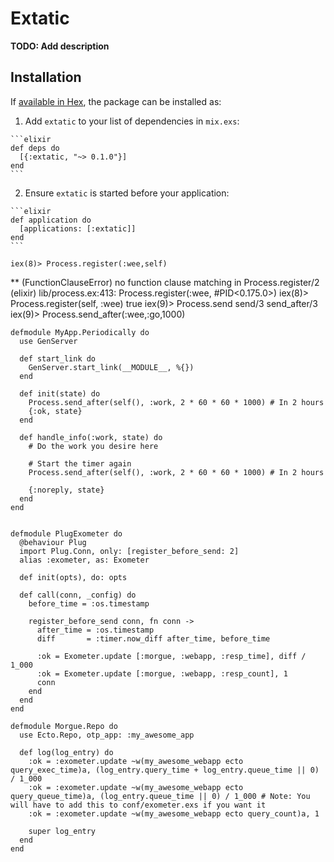 # Extatic

**TODO: Add description**

## Installation

If [available in Hex](https://hex.pm/docs/publish), the package can be installed as:

  1. Add `extatic` to your list of dependencies in `mix.exs`:

    ```elixir
    def deps do
      [{:extatic, "~> 0.1.0"}]
    end
    ```

  2. Ensure `extatic` is started before your application:

    ```elixir
    def application do
      [applications: [:extatic]]
    end
    ```

    iex(8)> Process.register(:wee,self)
** (FunctionClauseError) no function clause matching in Process.register/2
    (elixir) lib/process.ex:413: Process.register(:wee, #PID<0.175.0>)
iex(8)> Process.register(self, :wee)
true
iex(9)> Process.send
send/3          send_after/3
iex(9)> Process.send_after(:wee,:go,1000)


```
defmodule MyApp.Periodically do
  use GenServer

  def start_link do
    GenServer.start_link(__MODULE__, %{})
  end

  def init(state) do
    Process.send_after(self(), :work, 2 * 60 * 60 * 1000) # In 2 hours
    {:ok, state}
  end

  def handle_info(:work, state) do
    # Do the work you desire here

    # Start the timer again
    Process.send_after(self(), :work, 2 * 60 * 60 * 1000) # In 2 hours

    {:noreply, state}
  end
end
```


```

defmodule PlugExometer do
  @behaviour Plug
  import Plug.Conn, only: [register_before_send: 2]
  alias :exometer, as: Exometer

  def init(opts), do: opts

  def call(conn, _config) do
    before_time = :os.timestamp

    register_before_send conn, fn conn ->
      after_time = :os.timestamp
      diff       = :timer.now_diff after_time, before_time

      :ok = Exometer.update [:morgue, :webapp, :resp_time], diff / 1_000
      :ok = Exometer.update [:morgue, :webapp, :resp_count], 1
      conn
    end
  end
end
```

```
defmodule Morgue.Repo do
  use Ecto.Repo, otp_app: :my_awesome_app

  def log(log_entry) do
    :ok = :exometer.update ~w(my_awesome_webapp ecto query_exec_time)a, (log_entry.query_time + log_entry.queue_time || 0) / 1_000
    :ok = :exometer.update ~w(my_awesome_webapp ecto query_queue_time)a, (log_entry.queue_time || 0) / 1_000 # Note: You will have to add this to conf/exometer.exs if you want it
    :ok = :exometer.update ~w(my_awesome_webapp ecto query_count)a, 1

    super log_entry
  end
end
```
